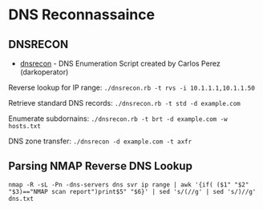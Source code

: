 # DNS Reconnassaince

## DNSRECON
* [dnsrecon](https://github.com/darkoperator/dnsrecon) - DNS Enumeration Script created by Carlos Perez (darkoperator)

Reverse lookup for IP range:
`./dnsrecon.rb -t rvs -i 10.1.1.1,10.1.1.50`

Retrieve standard DNS records:
`./dnsrecon.rb -t std -d example.com`

Enumerate subdornains:
`./dnsrecon.rb -t brt -d example.com -w hosts.txt`

DNS zone transfer:
`./dnsrecon -d example.com -t axfr`


## Parsing NMAP Reverse DNS Lookup

`nmap -R -sL -Pn -dns-servers dns svr ip range | awk '{if( ($1" "$2" "$3)=="NMAP scan report")print$5" "$6}' | sed 's/(//g' | sed 's/)//g' dns.txt `
